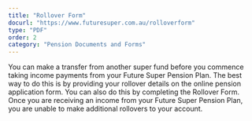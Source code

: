 ```yaml
---
title: "Rollover Form"
docurl: "https://www.futuresuper.com.au/rolloverform"
type: "PDF"
order: 2
category: "Pension Documents and Forms"
---
```


You can make a transfer from another super fund before you commence taking income payments from your Future Super Pension Plan. The best way to do this is by providing your rollover details on the online pension application form. You can also do this by completing the Rollover Form. Once you are receiving an income from your Future Super Pension Plan, you are unable to make additional rollovers to your account.
